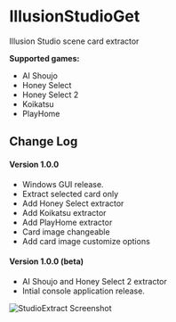 # IllusionStudioGet
Illusion Studio scene card extractor

__Supported games:__
 - AI Shoujo
 - Honey Select
 - Honey Select 2
 - Koikatsu
 - PlayHome

## Change Log

#### Version 1.0.0
- Windows GUI release.
- Extract selected card only
- Add Honey Select extractor
- Add Koikatsu extractor
- Add PlayHome extractor
- Card image changeable
- Add card image customize options

#### Version 1.0.0 (beta)
- AI Shoujo and Honey Select 2 extractor
- Intial console application release.

 ![StudioExtract Screenshot][1]

 [1]: https://raw.github.com/soeminnminn/IllusionStudioGet/master/screenshot.png